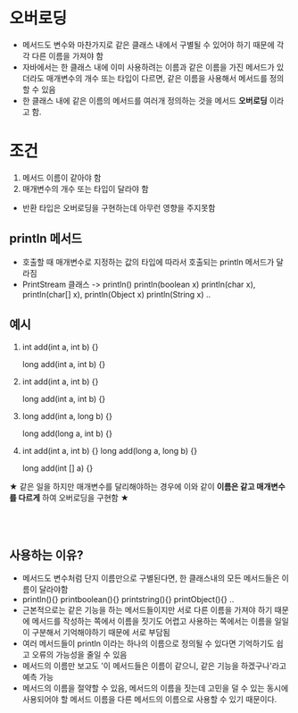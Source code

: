# 오버로딩
- 메서드도 변수와 마찬가지로 같은 클래스 내에서 구별될 수 있어야 하기 때문에 각각 다른 이름을 가져야 함
- 자바에서는 한 클래스 내에 이미 사용하려는 이름과 같은 이름을 가진 메서드가 있더라도 매개변수의 개수 또는
  타입이 다르면, 같은 이름을 사용해서 메서드를 정의할 수 있음
- 한 클래스 내에 같은 이름의 메서드를 여러개 정의하는 것을 메서드 <b>오버로딩</b> 이라고 함.

# 조건
1. 메서드 이름이 같아야 함
2. 매개변수의 개수 또는 타입이 달라야 함
+ 반환 타입은 오버로딩을 구현하는데 아무런 영향을 주지못함

## println 메서드
- 호출할 때 매개변수로 지정하는 값의 타입에 따라서 호출되는 println 메서드가 달라짐
- PrintStream 클래스 -> println() println(boolean x) println(char x), println(char[] x), println(Object x)
  println(String x) ..


## 예시

1) int add(int a, int b) {}   

   long add(int a, int b) {}

2) int add(int a, int b) {}   

    long add(int a, int b) {}

3) long add(int a, long b) {}   

    long add(long a, int b) {}

4) int add(int a, int b) {}
       long add(long a, long b) {}

    long add(int [] a) {}

★ 같은 일을 하지만 매개변수를 달리해야하는 경우에 이와 같이 <b>이름은 같고 매개변수를 다르게</b> 하여 오버로딩을 구현함 ★

<BR><BR>
## 사용하는 이유?
- 메서드도 변수처럼 단지 이름만으로 구별된다면, 한 클래스내의 모든 메서드들은 이름이 달라야함
- println(){} printboolean(){} printstring(){} printObject(){} ..
- 근본적으로는 같은 기능을 하는 메서드들이지만 서로 다른 이름을 가져야 하기 때문에 메서드를 작성하는 쪽에서
  이름을 짓기도 어렵고 사용하는 쪽에서는 이름을 일일이 구분해서 기억해야하기 때문에 서로 부담됨
- 여러 메서드들이 println 이라는 하나의 이름으로 정의될 수 있다면 기억하기도 쉽고 오류의 가능성을 줄일 수 있음
- 메서드의 이름만 보고도 '이 메서드들은 이름이 같으니, 같은 기능을 하겠구나'라고 예측 가능
- 메서드의 이름을 절약할 수 있음, 메서드의 이름을 짓는데 고민을 덜 수 있는 동시에 사용되어야 할 메서드 이름을
  다른 메서드의 이름으로 사용할 수 있기 때문이다.



